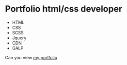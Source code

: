 # Portfolio html/css developer
- HTML
- CSS
- SCSS
- Jquery
- CDN
- GALP

Can you view [my portfolio](https://stepanovavtoplus.github.io/portfolio/)
